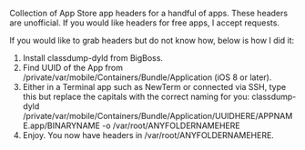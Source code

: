 Collection of App Store app headers for a handful of apps. These headers are unofficial. If you would like headers for free apps, I accept requests.

If you would like to grab headers but do not know how, below is how I did it: <br />
1. Install classdump-dyld from BigBoss. <br />
2. Find UUID of the App from /private/var/mobile/Containers/Bundle/Application (iOS 8 or later). <br />
3. Either in a Terminal app such as NewTerm or connected via SSH, type this but replace the capitals with the correct naming for you: classdump-dyld /private/var/mobile/Containers/Bundle/Application/UUIDHERE/APPNAME.app/BINARYNAME -o /var/root/ANYFOLDERNAMEHERE <br />
4. Enjoy. You now have headers in /var/root/ANYFOLDERNAMEHERE.

